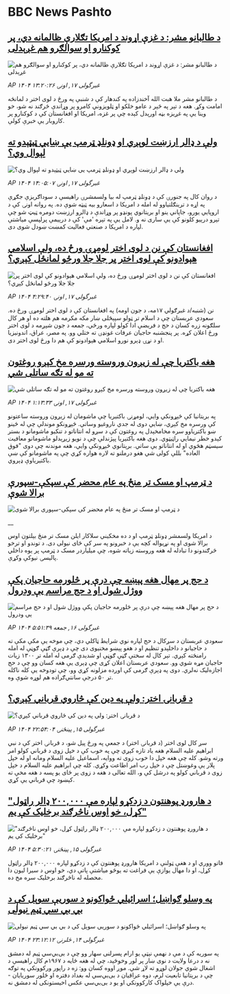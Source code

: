 # BBC News Pashto## [د طالبانو مشر: د غزې اړوند د امریکا تګلارې ظالمانه دي، پر کوکنارو او سوالګرو هم غږېدلی](https://www.bbc.com/pashto/articles/cev4lk4je7mo?at_campaign=githubrss)![د طالبانو مشر: د غزې اړوند د امریکا تګلارې ظالمانه دي، پر کوکنارو او سوالګرو هم غږېدلی](https://ichef.bbci.co.uk/ace/standard/240/cpsprodpb/c5c8/live/6649b2f0-4386-11f0-835b-310c7b938e84.jpg)_AP ۱۴۰۴ غبرگولی ۱۷, اونۍ ۱۳:۲۰:۲۶_د طالبانو مشر ملا هبت الله آخندزاده په کندهار کې د شنبې په ورځ د لوی اختر د لمانځه امامت وکړ. هغه د تېر په څېر د عامو خلکو او ټلویزوني کامرو پر وړاندې څرګند نه شو، خو وینا یې په غږیزه بڼه اورېدل کېده چې پر غزه، امریکا او افغانستان کې د کوکنارو پر کاروبار یې خبرې کولې.## [ولې د ډالر ارزښت لوېږي او ډونلډ ټرمپ یې ښايي ټیټېدو ته لېوال وي؟](https://www.bbc.com/pashto/articles/cr58jjdp9mqo?at_campaign=githubrss)![ولې د ډالر ارزښت لوېږي او ډونلډ ټرمپ یې ښايي ټیټېدو ته لېوال وي؟](https://ichef.bbci.co.uk/ace/standard/240/cpsprodpb/d431/live/a39131d0-43a2-11f0-835b-310c7b938e84.jpg)_AP ۱۴۰۴ غبرگولی ۱۷, اونۍ ۱۴:۰۵:۰۷_د روان کال په جنورۍ کې د ډونلډ ټرمپ له بیا ولسمشرۍ راهیسې د سوداګریزې جګړې په اړه د ترینګلتیاوو له امله د امریکا د اسعارو بیه ټیټه شوې ده.
په روانه اونۍ کې د اروپايي یورو، جاپاني ینو او بریتانوي پونډو پر وړاندې د ډالرو ارزښت دومره ټیټ شو چې تېرو درېیو کلونو کې یې ساری نه و. لامل یې په تېره 'مې' کې د درېیمې پرلپسې میاشتې لپاره د امریکا د صنعتي فعالیت کمښت ښودل شوی دی.## [افغانستان کې نن د لوی اختر لومړۍ ورځ ده، ولې اسلامي هېوادونو کې لوی اختر پر جلا جلا ورځو لمانځل کېږي؟](https://www.bbc.com/pashto/articles/c23mynv98xko?at_campaign=githubrss)![افغانستان کې نن د لوی اختر لومړۍ ورځ ده، ولې اسلامي هېوادونو کې لوی اختر پر جلا جلا ورځو لمانځل کېږي؟](https://ichef.bbci.co.uk/ace/standard/240/cpsprodpb/8415/live/ff109d20-4357-11f0-b6e6-4ddb91039da1.jpg)_AP ۱۴۰۴ غبرگولی ۱۷, اونۍ ۴:۲۹:۴۰_نن (شنبه/د غبرګولي ۱۷مه، د جون اومه) په افغانستان کې د لوی اختر لومړۍ ورځ ده. سعودي عربستان چې د اسلام تر ټولو سپېڅلی ښار مکه مکرمه هم هلته ده او هر کال سلګونه زره کسان د حج د فریضې ادا کولو لپاره ورځي، جمعه د جون شپږمه د لوی اختر ورځ اعلان کړه. پر پنجشنبه حاجیان عرفات غونډۍ ته ختلي وو. په مصر، عراق، اندونیزیا او د نړۍ ډېرو نورو اسلامي هېوادونو کې هم دا ورځ لوی اختر دی.## [هغه باکتریا چې له زیږون وروسته ورسره مخ کېږو روغتون ته مو له تګه ساتلی شي](https://www.bbc.com/pashto/articles/c70ny8xz7p7o?at_campaign=githubrss)![هغه باکتریا چې له زیږون وروسته ورسره مخ کېږو روغتون ته مو له تګه ساتلی شي](https://ichef.bbci.co.uk/ace/standard/240/cpsprodpb/c21b/live/274afd10-433c-11f0-835b-310c7b938e84.png)_AP ۱۴۰۴ غبرگولی ۱۷, اونۍ ۱:۱۳:۳۳_په بریتانیا کې څېړونکي وايي، لومړنۍ باکتیریا چې ماشومان له زیږون وروسته ساعتونو کې ورسره مخ کېږي، ښايي دوی له جدي ناروغیو وساتي.
څېړونکو موندلې چې له ځینو ښو باکتریاوو سره مخامخېدل په روغتون کې د سږو له انتاناتو د تنکیو ماشومانو د بستر کېدو خطر نیمایي راټيټوي.
دوی هغه باکتیریا پېژندلې چې د نویو زیږېدلو ماشومانو معافیت سیسټم هڅوي او له انتاناتو یې ساتي.
برېتانوي څېړونکي وايي، هغه موندنه چې دوی "فوق العاده" بللې کولی شي هغو درملنو ته لاره هواره کړي چې په ماشومانو کې ښې باکتیریاوې ډېروي.## [د ټرمپ او مسک تر منځ په عام محضر کې سپکې-سپورې برالا شوې ](https://www.bbc.co.uk/pashto/live/cx271n7v1q8t?at_campaign=githubrss)![د ټرمپ او مسک تر منځ په عام محضر کې سپکې-سپورې برالا شوې ](https://ichef.bbci.co.uk/ace/standard/240/cpsprodpb/800a/live/f9b8dee0-42bd-11f0-835b-310c7b938e84.jpg)__د امریکا ولسمشر ډونلډ ټرمپ او د ده مخکیني سلاکار ایلن مسک تر منځ بېلتون اوس برالا شوی او په نړیواله کچه یې د خبرونو په سر کې ځای نیولی دی. د توندو او ترخو څرګندونو دا تبادله له هغه وروسته زیاته شوه، چې میلیاردر مسک د ټرمپ پر یوه داخلي پالیسۍ نیوکې وکړې.## [د حج پر مهال هغه پېښه چې درې پر څلورمه حاجیان پکې ووژل شول او د حج مراسم یې ودرول](https://www.bbc.com/pashto/articles/ckg7pgynr1ro?at_campaign=githubrss)![د حج پر مهال هغه پېښه چې درې پر څلورمه حاجیان پکې ووژل شول او د حج مراسم یې ودرول](https://ichef.bbci.co.uk/ace/standard/240/cpsprodpb/ea46/live/bf415f00-4298-11f0-835b-310c7b938e84.jpg)_AP ۱۴۰۴ غبرگولی ۱۶, جمعه ۵:۵۱:۳۹_سعودي عربستان د سږکال د حج لپاره نوي شرایط ټاکلي دي، چې موخه‌ یې مکې مکې ته د حاجیانو د داخلېدو تنظیم او د هغو پېښو مخنیوی دی چې د ډېرې ګڼې ګوڼې له امله رامنځته کېږي.
تېر کال له سختې ګڼې ګوڼې او شدیدې ګرمی له امله تر ۱۳۰۰ زیات حاجیان مړه شوي وو. سعودي عربستان اعلان کړی چې ډېری یې هغه کسان وو چې د حج اجازه‌لیک نه‌لري. دوی په ډېرې ګرمی کې اوږده مزلونه کړي وو، چې تودوخه یې کله ناکله تر ۵۰ درجې سانتي‌ګراده هم لوړه شوې وه.## [د قربانۍ اختر: ولې په دین کې څاروي قرباني کېږي؟](https://www.bbc.com/pashto/articles/c9772y7551mo?at_campaign=githubrss)![د قربانۍ اختر: ولې په دین کې څاروي قرباني کېږي؟](https://ichef.bbci.co.uk/ace/standard/240/cpsprodpb/c159/live/3b844dc0-4262-11f0-bace-e1270fc31f5e.jpg)_AP ۱۴۰۴ غبرگولی ۱۵, پينځنۍ ۲۲:۵۴:۰۴_سږ کال لوی اختر (د قربانۍ اختر) د جمعې په ورځ پیل شو، د قربانۍ اختر کې د نبي ابراهیم علیه السلام هغه یاد تازه کېږي چې په خوب کې د خپل زوی د قرباني کولو امر ورته وشو. کله چې هغه خپل دا خوب زوی ته ووایه، اسماعیل علیه السلام ومانه او له خپل ‌پلار یې وغوښتل چې د خپل رب امر اطاعت وکړي. کله چې ابراهیم علیه السلام د خپل زوی د قرباني کولو په درشل کې و، الله تعالی د هغه د زوی پر ځای یو پسه د هغه مخې ته کېښود چې قرباني یې کړي.## ["د هارورډ پوهنتون د زدکړو لپاره مې ۲۰۰,۰۰۰ ډالر راټول کړل، خو اوس ناڅرګند برخلیک کې یم"](https://www.bbc.com/pashto/articles/cq85pyg8n32o?at_campaign=githubrss)!["د هارورډ پوهنتون د زدکړو لپاره مې ۲۰۰,۰۰۰ ډالر راټول کړل، خو اوس ناڅرګند برخلیک کې یم"](https://ichef.bbci.co.uk/ace/standard/240/cpsprodpb/5d2c/live/5915b0b0-419d-11f0-835b-310c7b938e84.jpg)_AP ۱۴۰۴ غبرگولی ۱۵, پينځنۍ ۵:۳۰:۲۱_فاتو ووري او د هغې ټولنې د امریکا هارورډ پوهنتون کې د زدکړو لپاره ۲۰۰,۰۰۰ ډالر راټول کړل، او دا مهال یوازې یې فراغت ته یوڅو میاشتې پاتې دي، خو اوس د سیرا لیون دا محصله له ناڅرګند برخلیک سره مخ ده.## [په وسلو ګواښل؛ اسرائیلي ځواکونو د سوریې سوېل کې د بي بي سي ټیم نیولی](https://www.bbc.com/pashto/articles/cx2e1gv479vo?at_campaign=githubrss)![په وسلو ګواښل؛ اسرائیلي ځواکونو د سوریې سوېل کې د بي بي سي ټیم نیولی](https://ichef.bbci.co.uk/ace/standard/240/cpsprodpb/5edb/live/e4051c60-4198-11f0-835b-310c7b938e84.jpg)_AP ۱۴۰۴ غبرگولی ۱۴, څلرنۍ ۲۳:۱۲:۱۲_په سوریه کې د مې د نهمې نېټې یو ارام پسرلنی سهار وو چې د بی‌بي‌سي ټیم له دمشق نه د درعا ولایت د نوى ښار پر لور وخوځېد، چې له هغه ځایه د ۱۹۶۷م کال راهیسې د اشغال شوي جولان لوړو ته لاړ شي. موږ اووه کسان وو: زه د راپور ورکوونکي په توګه چې د برېتانیا تابعیت لرم، دوه عراقیان د بی‌بي‌سي له بغداد دفتره او څلور سوریایان - درې يې خپلواک کارکوونکي او یو د بی‌بي‌سي عکس اخیستونکی له دمشق نه.